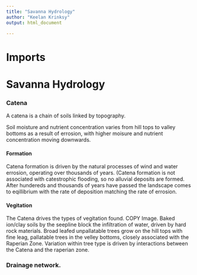 ```yaml
---
title: "Savanna Hydrology"
author: "Keelan Krinksy"
output: html_document

---
```


# Imports

# Savanna Hydrology

### Catena 
A catena is a chain of soils linked by topography.

Soil moisture and nutrient concentration varies from hill tops to valley bottoms as a result of errosion, with higher moisure and nutrient concentration moving downwards. 

#### Formation 
Catena formation is driven by the natural processes of wind and water errosion, operating over thousands of years. (Catena formation is not associated with catestrophic flooding, so no alluvial deposits are formed. After hundereds and thousands of years have passed the landscape comes to eqillibrium with the rate of deposition matching the rate of errosion. 

#### Vegitation 
The Catena drives the types of vegitation found. 
COPY Image. 
Baked ion/clay soils by the seepline block the infiltration of water, driven by hard rock materials. Broad leafed unpallatable trees grow on the hill tops with fine leag, pallatable trees in the velley bottoms, closely associated with the Raperian Zone. Variation within tree type is driven by interactions between the Catena and the raperian zone. 

### Drainage network. 

